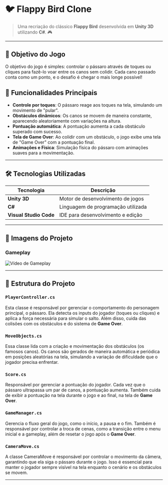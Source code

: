 # 🐦 Flappy Bird Clone

> Uma recriação do clássico **Flappy Bird** desenvolvida em **Unity 3D** utilizando **C#**. 🎮
---
## 🎯 Objetivo do Jogo

O objetivo do jogo é simples: controlar o pássaro através de toques ou cliques para fazê-lo voar entre os canos sem colidir. Cada cano passado conta como um ponto, e o desafio é chegar o mais longe possível!

## 🚀 Funcionalidades Principais

- **Controle por toques**: O pássaro reage aos toques na tela, simulando um movimento de "pular".
- **Obstáculos dinâmicos**: Os canos se movem de maneira constante, aparecendo aleatoriamente com variações na altura.
- **Pontuação automática**: A pontuação aumenta a cada obstáculo superado com sucesso.
- **Tela de Game Over**: Ao colidir com um obstáculo, o jogo exibe uma tela de "Game Over" com a pontuação final.
- **Animações e Física**: Simulação física do pássaro com animações suaves para a movimentação.

---

## 🛠️ Tecnologias Utilizadas

| Tecnologia        | Descrição                              |
|-------------------|----------------------------------------|
| **Unity 3D**      | Motor de desenvolvimento de jogos      |
| **C#**            | Linguagem de programação utilizada     |
| **Visual Studio Code** | IDE para desenvolvimento e edição  |

---

## 📸 Imagens do Projeto

### Gameplay
![Vídeo de Gameplay]("C:\Users\Kauan\Videos\vidiao].mp4") <!-- Substitua pela URL de um GIF ou vídeo do gameplay -->

---

## 🔧 Estrutura do Projeto

### `PlayerController.cs`
Esta classe é responsável por gerenciar o comportamento do personagem principal, o pássaro. Ela detecta os inputs do jogador (toques ou cliques) e aplica a força necessária para simular o salto. Além disso, cuida das colisões com os obstáculos e do sistema de **Game Over**.

### `MoveObjects.cs`
Essa classe lida com a criação e movimentação dos obstáculos (os famosos canos). Os canos são gerados de maneira automática e periódica em posições aleatórias na tela, simulando a variação de dificuldade que o jogador precisa enfrentar.

### `Score.cs`
Responsável por gerenciar a pontuação do jogador. Cada vez que o pássaro ultrapassa um par de canos, a pontuação aumenta. Também cuida de exibir a pontuação na tela durante o jogo e ao final, na tela de **Game Over**.

### `GameManager.cs`
Gerencia o fluxo geral do jogo, como o início, a pausa e o fim. Também é responsável por controlar a troca de cenas, como a transição entre o menu inicial e a gameplay, além de resetar o jogo após o **Game Over**.

### `CameraMove.cs`
A classe CameraMove é responsável por controlar o movimento da câmera, garantindo que ela siga o pássaro durante o jogo. Isso é essencial para manter o jogador sempre visível na tela enquanto o cenário e os obstáculos se movem.

---

